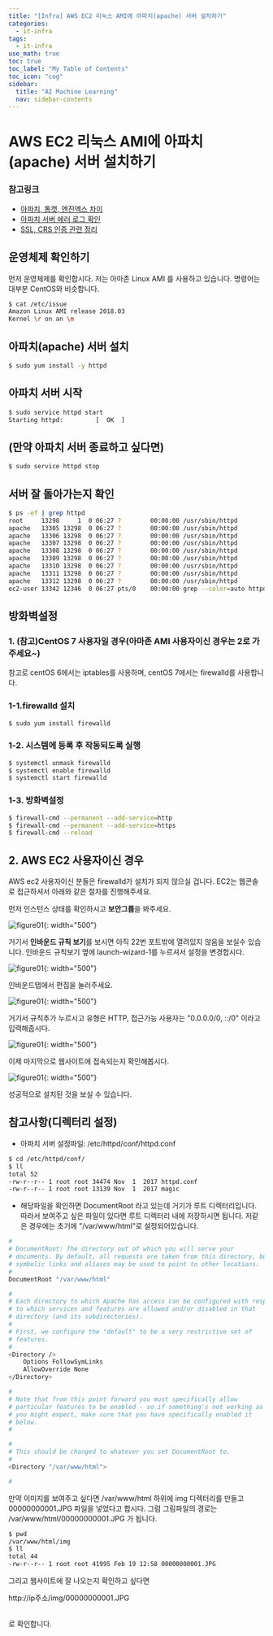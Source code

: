 ```yaml
---
title: "[Infra] AWS EC2 리눅스 AMI에 아파치(apache) 서버 설치하기" 
categories:
  - it-infra
tags:
  - it-infra
use_math: true
toc: true
toc_label: "My Table of Contents"
toc_icon: "cog"
sidebar:
  title: "AI Machine Learning"
  nav: sidebar-contents
---
```


# AWS EC2 리눅스 AMI에 아파치(apache) 서버 설치하기

### 참고링크
* [아파치, 톰캣, 엔진엑스 차이](https://losskatsu.github.io/it-infra/webserver/)
* [아파치 서버 에러 로그 확인](https://losskatsu.github.io/it-infra/apache-error-log/)
* [SSL, CRS 인증 관련 정리](https://losskatsu.github.io/it-infra/ssl-auth/)


## 운영체제 확인하기

먼저 운영체제를 확인합시다. 저는 아마존 Linux AMI 를 사용하고 있습니다. 
명령어는 대부분 CentOS와 비슷합니다. 

```bash
$ cat /etc/issue
Amazon Linux AMI release 2018.03
Kernel \r on an \m
```

## 아파치(apache) 서버 설치

```bash
$ sudo yum install -y httpd
```


## 아파치 서버 시작

```bash 
$ sudo service httpd start
Starting httpd:         [  OK  ]
```

## (만약 아파치 서버 종료하고 싶다면)
```bash
$ sudo service httpd stop
```

## 서버 잘 돌아가는지 확인

```bash
$ ps -ef | grep httpd
root     13298     1  0 06:27 ?        00:00:00 /usr/sbin/httpd
apache   13305 13298  0 06:27 ?        00:00:00 /usr/sbin/httpd
apache   13306 13298  0 06:27 ?        00:00:00 /usr/sbin/httpd
apache   13307 13298  0 06:27 ?        00:00:00 /usr/sbin/httpd
apache   13308 13298  0 06:27 ?        00:00:00 /usr/sbin/httpd
apache   13309 13298  0 06:27 ?        00:00:00 /usr/sbin/httpd
apache   13310 13298  0 06:27 ?        00:00:00 /usr/sbin/httpd
apache   13311 13298  0 06:27 ?        00:00:00 /usr/sbin/httpd
apache   13312 13298  0 06:27 ?        00:00:00 /usr/sbin/httpd
ec2-user 13342 12346  0 06:27 pts/0    00:00:00 grep --color=auto httpd

```

## 방화벽설정

### 1. (참고)CentOS 7 사용자일 경우(아마존 AMI 사용자이신 경우는 2로 가주세요~)

참고로 centOS 6에서는 iptables를 사용하며, centOS 7에서는 firewalld를 사용합니다. 

### 1-1.firewalld 설치

```bash
$ sudo yum install firewalld
```

### 1-2. 시스템에 등록 후 작동되도록 실행

```bash
$ systemctl unmask firewalld
$ systemctl enable firewalld
$ systemctl start firewalld
```

### 1-3. 방화벽설정

```bash
$ firewall-cmd --permanent --add-service=http
$ firewall-cmd --permanent --add-service=https
$ firewall-cmd --reload
```

## 2. AWS EC2 사용자이신 경우

AWS ec2 사용자이신 분들은 firewalld가 설치가 되지 않으실 겁니다. 
EC2는 웹콘솔로 접근하셔서 아래와 같은 절차를 진행해주세요. 

먼저 인스턴스 상태를 확인하시고 **보안그룹**을 봐주세요. 

![figure01](/assets/images/infra/aws_server/001.JPG){: width="500"}

거기서 **인바운드 규칙 보기**를 보시면 아직 22번 포트밖에 열려있지 않음을 보실수 있습니다. 
인바운드 규칙보기 옆에 launch-wizard-1를 누르셔서 설정을 변경합시다. 

![figure01](/assets/images/infra/aws_server/002.JPG){: width="500"}

인바운드탭에서 편집을 눌러주세요. 

![figure01](/assets/images/infra/aws_server/003.JPG){: width="500"}

거기서 규칙추가 누르시고 유형은 HTTP, 접근가능 사용자는 "0.0.0.0/0, ::/0" 이라고 입력해줍시다.

![figure01](/assets/images/infra/aws_server/004.JPG){: width="500"}

이제 마지막으로 웹사이트에 접속되는지 확인해봅시다. 

![figure01](/assets/images/infra/aws_server/010.jpg){: width="500"}

성공적으로 설치된 것을 보실 수 있습니다.


## 참고사항(디렉터리 설정)

* 아파치 서버 설정파일: /etc/httpd/conf/httpd.conf

```bash
$ cd /etc/httpd/conf/
$ ll
total 52
-rw-r--r-- 1 root root 34474 Nov  1  2017 httpd.conf
-rw-r--r-- 1 root root 13139 Nov  1  2017 magic
```

* 해당파일을 확인하면 DocumentRoot 라고 있는데 거기가 루트 디렉터리입니다. 
따라서 보여주고 싶은 파일이 있다면 루트 디렉터리 내에 저장하시면 됩니다. 
저같은 경우에는 초기에 "/var/www/html"로 설정되어있습니다.

```bash
#
# DocumentRoot: The directory out of which you will serve your
# documents. By default, all requests are taken from this directory, but
# symbolic links and aliases may be used to point to other locations.
#
DocumentRoot "/var/www/html"

#
# Each directory to which Apache has access can be configured with respect
# to which services and features are allowed and/or disabled in that
# directory (and its subdirectories).
#
# First, we configure the "default" to be a very restrictive set of
# features.
#
<Directory />
    Options FollowSymLinks
    AllowOverride None
</Directory>

#
# Note that from this point forward you must specifically allow
# particular features to be enabled - so if something's not working as
# you might expect, make sure that you have specifically enabled it
# below.
#

#
# This should be changed to whatever you set DocumentRoot to.
#
<Directory "/var/www/html">

#

```

만약 이미지를 보여주고 싶다면 /var/www/html 하위에 img 디렉터리를 만들고 00000000001.JPG 파일을 넣었다고 합시다. 
그럼 그림파일의 경로는 /var/www/html/00000000001.JPG 가 됩니다. 

```bash
$ pwd
/var/www/html/img
$ ll
total 44
-rw-r--r-- 1 root root 41995 Feb 19 12:58 00000000001.JPG
```

그리고 웹사이트에 잘 나오는지 확인하고 싶다면 
<br />

http://ip주소/img/00000000001.JPG

<br />
로 확인합니다.

